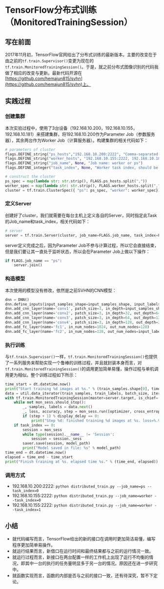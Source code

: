 # TensorFlow分布式训练（MonitoredTrainingSession）

## 写在前面
2017年11月初，TensorFlow官网给出了分布式训练的最新版本。主要的改变在于由之前的`tf.train.Supervisor()`变更为现在的`tf.train.MonitoredTrainingSession()`。于是，就之前分布式图像识别的代码我做了相应的改变与更新。最新代码开源在[https://github.com/hemajun815/svhn](https://github.com/hemajun815/svhn)上。

## 实践过程

### 创建集群
本次实验过程中，使用了3台设备（192.168.10.200，192.168.10.155，192.168.10.181）来搭建集群，将192.168.10.200作为Parameter Job（参数服务器），其余两台作为Worker Job（计算服务器）。构建集群的相关代码如下：
```python
# parameters of cluster
flags.DEFINE_string("ps_hosts","192.168.10.200:2222", "Comma-separated list of hostname:port pairs")
flags.DEFINE_string("worker_hosts", "192.168.10.155:2222, 192.168.10.181:2222", "Comma-separated list of hostname:port pairs")
flags.DEFINE_string("job_name", None, "Job name: worker or ps")
flags.DEFINE_integer("task_index", None, "Worker task index, should be >= 0.")

# construct the cluster
ps_spec = map(lambda str: str.strip(), FLAGS.ps_hosts.split(","))
worker_spec = map(lambda str: str.strip(), FLAGS.worker_hosts.split(","))
cluster = tf.train.ClusterSpec({ "ps": ps_spec, "worker": worker_spec})
```

### 定义Server
创建好了cluster，我们就需要在每台主机上定义各自的Server，同时指定此Task的Job_name和task_index，相关代码如下：
```python
# server
server = tf.train.Server(cluster, job_name=FLAGS.job_name, task_index=FLAGS.task_index)
```
server定义完成之后，因为Parameter Job不参与计算过程，所以它会直接结束，但是我们要让其一直处于监听状态，所以会在Parameter Job上做以下操作：
```python
if FLAGS.job_name == "ps":
    server.join()
```

### 构造模型
本次使用的模型没有修改，依然是之前SVHN的CNN模型：
```python
dnn = DNN()
dnn.define_inputs(input_samples_shape=input_samples_shape, input_labels_shape=input_labels_shape)
dnn.add_cnn_layer(name='conv1', patch_size=3, in_depth=input_samples_shape[3], out_depth=32)
dnn.add_cnn_layer(name='conv2', patch_size=3, in_depth=32, out_depth=64, pooling_scale=4, pooling_stride=4)
dnn.add_cnn_layer(name='conv3', patch_size=3, in_depth=64, out_depth=128)
dnn.add_cnn_layer(name='conv4', patch_size=3, in_depth=128, out_depth=256, pooling_scale=4, pooling_stride=4)
dnn.add_fc_layer(name='fc1', in_num_nodes=1024, out_num_nodes=128)
dnn.add_fc_layer(name='fc2', in_num_nodes=128, out_num_nodes=input_labels_shape[1], activation=None)
```

### 执行训练
与`tf.train.Supervisor()`一样，`tf.train.MonitoredTrainingSession()`也提供了一系列服务来帮助实现一个鲁棒的训练过程，并且就封装本身而言，对`tf.train.MonitoredTrainingSession()`的调用更加简单易懂，操作过程与单机调用更为相似。整个训练过程如下所示：
```python
time_start = dt.datetime.now()
print("Start training %d images at %s." % (train_samples.shape[0], time_start))
data = util.data_iterator(train_samples, train_labels, batch_size, iteration_steps + 1)
with tf.train.MonitoredTrainingSession(master=server.target, is_chief=(task_index == 0), checkpoint_dir=sum_dir, hooks=[tf.train.StopAtStepHook(last_step=iteration_steps)]) as mon_sess:
    while not mon_sess.should_stop():
        _, samples, labels = data.next()
        _, loss, accuracy, step = mon_sess.run([optimizer, cross_entropy, accuracy_op, global_step], feed_dict={self.input_samples: samples, self.input_labels: labels})
        if (step + 1) % display_delay == 0:
            print("Step %d: finished training %d images at %s. loss=%.9f, acc=%.6f" % ((step + 1), (step + 1) * batch_size, dt.datetime.now(), loss, accuracy))
    if task_index == 0:
        session = mon_sess
        while type(session).__name__ != 'Session':
            session = session._sess
        saver.save(session, model_path)
        print("Model saved in file: %s" % model_path)
time_end = dt.datetime.now()
elapsed = time_end - time_start
print("Finish training at %s. elapsed time %s." % (time_end, elapsed))
```

### 调用方式
- 192.168.10.200:2222: `python distributed_train.py --job_name=ps --task_index=0`
- 192.168.10.155:2222: `python distributed_train.py --job_name=worker --task_index=0`
- 192.168.10.155:2222: `python distributed_train.py --job_name=worker --task_index=1`

## 小结
- 就代码编写而言，TensorFlow给出的新的接口在调用时更加简洁易懂，编写程序更加简单易操作。
- 就运行结果而言，新借口在运行时间和最终结果都与之前的运行情况一致。
- 就运行过程而言，新接口在两台配置一样的工作机上出现了运行不均衡的情况，即其中一台的执行的任务量明显多于另一台的情况。原因还在进一步研究中。
- 就函数实现而言，函数的内部是否与之前的接口一致，还有待深究，暂不下定论。
